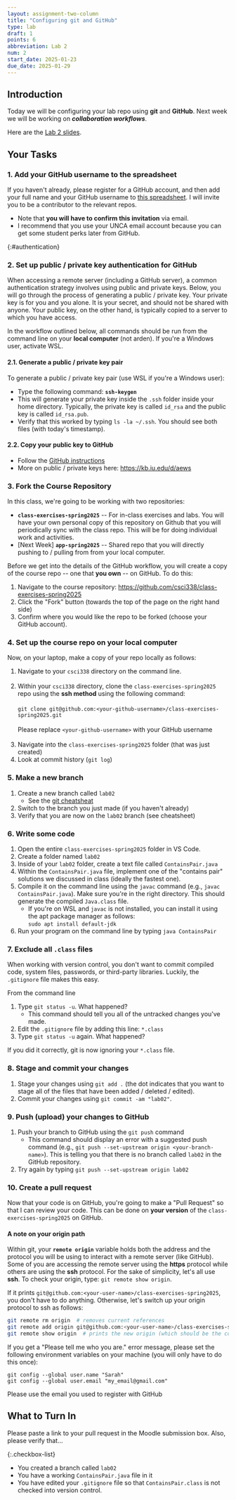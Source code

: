 ```yaml
---
layout: assignment-two-column
title: "Configuring git and GitHub"
type: lab
draft: 1
points: 6
abbreviation: Lab 2
num: 2
start_date: 2025-01-23
due_date: 2025-01-29
---
```


## Introduction
Today we will be configuring your lab repo using **git** and **GitHub**. Next week we will be working on ***collaboration workflows***.

Here are the <a href="https://docs.google.com/presentation/d/11HyT_sktBgkhoM2_LgQ3cHB68YZj_AZZ/edit?usp=sharing&ouid=113376576186080604800&rtpof=true&sd=true" target="_blank">Lab 2 slides</a>.


## Your Tasks

### 1. Add your GitHub username to the spreadsheet
If you haven't already, please register for a GitHub account, and then add your full name and your GitHub username to <a href="https://docs.google.com/spreadsheets/d/1CZ0PcwqBflEvliUh_Wc4hH648teQb4Q3q3gIXBBLKfM/edit?gid=0#gid=0" target="_blank">this spreadsheet</a>. I will invite you to be a contributor to the relevant repos.
* Note that **you will have to confirm this invitation** via email.
* I recommend that you use your UNCA email account because you can get some student perks later from GitHub.

{:#authentication}
### 2. Set up public / private key authentication for GitHub
When accessing a remote server (including a GitHub server), a common authentication strategy involves using public and private keys. Below, you will go through the process of generating a public / private key. Your private key is for you and you alone. It is your secret, and should not be shared with anyone. Your public key, on the other hand, is typically copied to a server to which you have access.

In the workflow outlined below, all commands should be run from the command line on your  **local computer** (not arden). If you're a Windows user, activate WSL.

#### 2.1. Generate a public / private key pair
To generate a public / private key pair (use WSL if you're a Windows user):

* Type the following command: **`ssh-keygen`**
* This will generate your private key inside the `.ssh` folder inside your home directory. Typically, the private key is  called `id_rsa` and the public key is called `id_rsa.pub`.
* Verify that this worked by typing `ls -la ~/.ssh`. You should see both files (with today's timestamp).

#### 2.2. Copy your public key to GitHub
* Follow the <a href="https://docs.github.com/en/authentication/connecting-to-github-with-ssh/adding-a-new-ssh-key-to-your-github-account" target="_blank">GitHub instructions</a>
* More on public / private keys here: <a href="https://kb.iu.edu/d/aews" target="_blank">https://kb.iu.edu/d/aews</a>

### 3. Fork the Course Repository
In this class, we're going to be working with two repositories:
* **`class-exercises-spring2025`** -- For in-class exercises and labs. You will have your own personal copy of this repository on Github that you will periodically sync with the class repo. This will be for doing individual work and activities.
* [Next Week] **`app-spring2025`** -- Shared repo that you will directly pushing to / pulling from from your local computer.

Before we get into the details of the GitHub workflow, you will create a copy of the course repo -- one that **you own** -- on GitHub. To do this:
1. Navigate to the course repository: <a href="https://github.com/csci338/class-exercises-spring2025" target="_blank">https://github.com/csci338/class-exercises-spring2025</a>
1. Click the "Fork" button (towards the top of the page on the right hand side)
1. Confirm where you would like the repo to be forked (choose your GitHub account). 


### 4. Set up the course repo on your local computer
Now, on your laptop, make a copy of your repo locally as follows:

1. Navigate to your `csci338` directory on the command line.<br><br>
1. Within your `csci338` directory, clone the `class-exercises-spring2025` repo using the **ssh method** using the following command:<br><br>`git clone git@github.com:<your-github-username>/class-exercises-spring2025.git`<br><br>Please replace `<your-github-username>` with your GitHub username<br><br>
1. Navigate into the `class-exercises-spring2025` folder (that was just created)
1. Look at commit history (`git log`)

### 5. Make a new branch
1. Create a new branch called `lab02`
    * See the <a href="/spring2025/resources/github">git cheatsheat</a>
1. Switch to the branch you just made (if you haven't already)
1. Verify that you are now on the `lab02` branch (see cheatsheet)


### 6. Write some code
1. Open the entire `class-exercises-spring2025` folder in VS Code.
1. Create a folder named `lab02`
1. Inside of your `lab02` folder, create a text file called `ContainsPair.java`
1. Within the `ContainsPair.java` file, implement one of the "contains pair" solutions we discussed in class (ideally the fastest one).
1. Compile it on the command line using the `javac` command (e.g., `javac ContainsPair.java`). Make sure you're in the right directory. This should generate the compiled `Java.class` file.
    * If you're on WSL and `javac` is not installed, you can install it using the apt package manager as follows:<br>`sudo apt install default-jdk`
1. Run your program on the command line by typing `java ContainsPair`

### 7. Exclude all `.class` files
When working with version control, you don't want to commit compiled code, system files, passwords, or third-party libraries. Luckily, the `.gitignore` file makes this easy.

From the command line
1. Type `git status -u`. What happened?
    * This command should tell you all of the untracked changes you've made.
1. Edit the `.gitignore` file by adding this line: `*.class`
1. Type `git status -u` again. What happened?

If you did it correctly, git is now ignoring your `*.class` file.

### 8. Stage and commit your changes
1. Stage your changes using `git add .` (the dot indicates that you want to stage all of the files that have been added / deleted / edited).
1. Commit your changes using `git commit -am "lab02"`.

### 9. Push (upload) your changes to GitHub
1. Push your branch to GitHub using the `git push` command
    * This command should display an error with a suggested push command (e.g., `git push --set-upstream origin <your-branch-name>`). This is telling you that there is no branch called `lab02` in the GitHub repository.
1. Try again by typing `git push --set-upstream origin lab02`


### 10. Create a pull request
Now that your code is on GitHub, you're going to make a "Pull Request" so that I can review your code. This can be done on **your version** of the `class-exercises-spring2025` on GitHub.

#### A note on your origin path
Within git, your **`remote origin`** variable holds both the address and the protocol you will be using to interact with a remote server (like GitHub). Some of you are accessing the remote server using the **https** protocol while others are using the **ssh** protocol. For the sake of simplicity, let's all use **ssh**. To check your origin, type: `git remote show origin`.

If it prints `git@github.com:<your-user-name>/class-exercises-spring2025`, you don't have to do anything. Otherwise, let's switch up your origin protocol to ssh as follows:

```bash
git remote rm origin  # removes current references
git remote add origin git@github.com:<your-user-name>/class-exercises-spring2025.git  # adds new reference
git remote show origin  # prints the new origin (which should be the correct one).
```

If you get a "Please tell me who you are." error message, please set the following environment variables on your machine (you will only have to do this once):

```
git config --global user.name "Sarah"
git config --global user.email "my_email@gmail.com"
```

Please use the email you used to register with GitHub

## What to Turn In
Please paste a link to your pull request in the Moodle submission box. Also, please verify that...

{:.checkbox-list}
* You created a branch called `lab02`
* You have a working `ContainsPair.java` file in it
* You have edited your `.gitignore` file so that `ContainsPair.class` is not checked into version control.